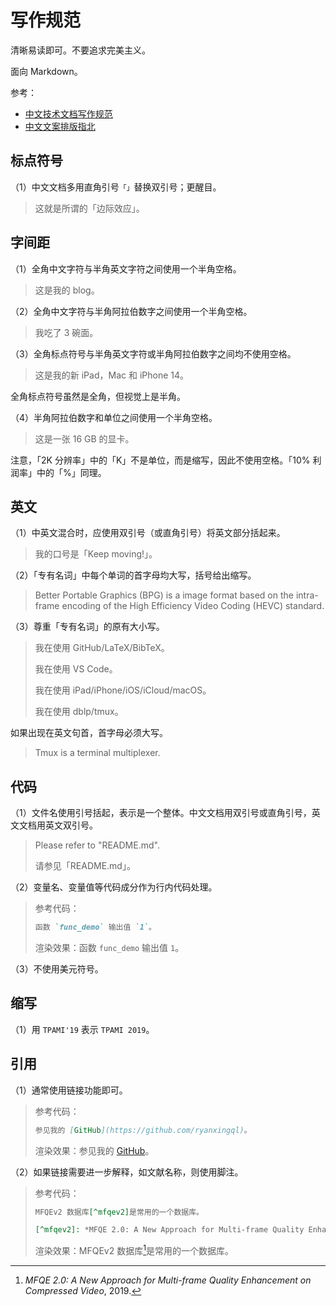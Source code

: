 # 写作规范

清晰易读即可。不要追求完美主义。

面向 Markdown。

参考：

- [中文技术文档写作规范](https://github.com/ruanyf/document-style-guide)
- [中文文案排版指北](https://github.com/sparanoid/chinese-copywriting-guidelines)

## 标点符号

（1）中文文档多用直角引号`「」`替换双引号；更醒目。

> 这就是所谓的「边际效应」。

## 字间距

（1）全角中文字符与半角英文字符之间使用一个半角空格。

> 这是我的 blog。

（2）全角中文字符与半角阿拉伯数字之间使用一个半角空格。

> 我吃了 3 碗面。

（3）全角标点符号与半角英文字符或半角阿拉伯数字之间均不使用空格。

> 这是我的新 iPad，Mac 和 iPhone 14。

全角标点符号虽然是全角，但视觉上是半角。

（4）半角阿拉伯数字和单位之间使用一个半角空格。

> 这是一张 16 GB 的显卡。

注意，「2K 分辨率」中的「K」不是单位，而是缩写，因此不使用空格。「10% 利润率」中的「%」同理。

## 英文

（1）中英文混合时，应使用双引号（或直角引号）将英文部分括起来。

> 我的口号是「Keep moving!」。

（2）「专有名词」中每个单词的首字母均大写，括号给出缩写。

> Better Portable Graphics (BPG) is a image format based on the intra-frame encoding of the High Efficiency Video Coding (HEVC) standard.

（3）尊重「专有名词」的原有大小写。

> 我在使用 GitHub/LaTeX/BibTeX。
>
> 我在使用 VS Code。
>
> 我在使用 iPad/iPhone/iOS/iCloud/macOS。
>
> 我在使用 dblp/tmux。

如果出现在英文句首，首字母必须大写。

> Tmux is a terminal multiplexer.

## 代码

（1）文件名使用引号括起，表示是一个整体。中文文档用双引号或直角引号，英文文档用英文双引号。

> Please refer to "README.md".
>
> 请参见「README.md」。

（2）变量名、变量值等代码成分作为行内代码处理。

> 参考代码：
>
> ```markdown
> 函数 `func_demo` 输出值 `1`。
> ```
>
> 渲染效果：函数 `func_demo` 输出值 `1`。

（3）不使用美元符号。

## 缩写

（1）用 `TPAMI'19` 表示 `TPAMI 2019`。

## 引用

（1）通常使用链接功能即可。

> 参考代码：
>
> ```markdown
> 参见我的 [GitHub](https://github.com/ryanxingql)。
> ```
>
> 渲染效果：参见我的 [GitHub](https://github.com/ryanxingql)。

（2）如果链接需要进一步解释，如文献名称，则使用脚注。

> 参考代码：
>
> ```markdown
> MFQEv2 数据库[^mfqev2]是常用的一个数据库。
>
> [^mfqev2]: *MFQE 2.0: A New Approach for Multi-frame Quality Enhancement on Compressed Video*, 2019.
> ```
>
> 渲染效果：MFQEv2 数据库[^mfqev2]是常用的一个数据库。

[^mfqev2]: *MFQE 2.0: A New Approach for Multi-frame Quality Enhancement on Compressed Video*, 2019.
